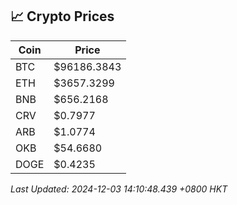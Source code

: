## 📈 Crypto Prices

| Coin | Price |
| ---- | ----- |
| BTC | $96186.3843 |
| ETH | $3657.3299 |
| BNB | $656.2168 |
| CRV | $0.7977 |
| ARB | $1.0774 |
| OKB | $54.6680 |
| DOGE | $0.4235 |

_Last Updated: 2024-12-03 14:10:48.439 +0800 HKT_